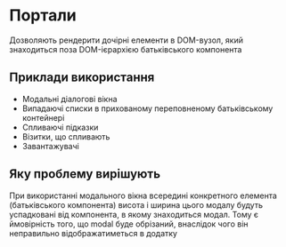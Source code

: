# Портали

Дозволяють рендерити дочірні елементи в DOM-вузол, який знаходиться поза DOM-ієрархією батьківського компонента

## Приклади використання

-   Модальні діалогові вікна
-   Випадаючі списки в прихованому переповненому батьківському контейнері
-   Спливаючі підказки
-   Візитки, що спливають
-   Завантажувачі

## Яку проблему вирішують

При використанні модального вікна всередині конкретного елемента (батьківського компонента) висота і ширина цього модалу будуть успадковані від компонента, в якому знаходиться модал. Тому є ймовірність того, що modal буде обрізаний, внаслідок чого він неправильно відображатиметься в додатку
